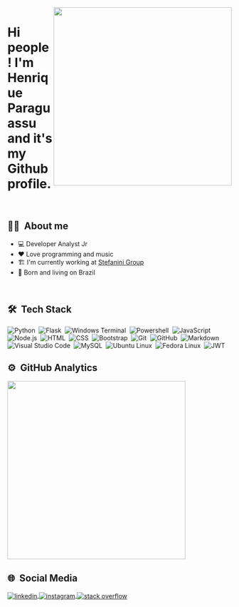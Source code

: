 <img align="right" height="400em" src="https://raw.githubusercontent.com/gist/henriqueparaguassu/1e5b4d6a332397425777f01d26abf606/raw/5257173180cd251c7d5b7a4a282b8fdb8f38c9ce/profilecard.svg"/>

<h1> Hi people! I'm Henrique Paraguassu and it's my Github profile.</h1>

<br>

## 🙋‍♂️ &nbsp;About me
- 💻 Developer Analyst Jr
- ❤️ Love programming and music
- 🏗 I'm currently working at [Stefanini Group](https://stefanini.com/)
- 🏡 Born and living on Brazil

<br>

## 🛠 &nbsp;Tech Stack

![Python](https://img.shields.io/badge/-Python-05122A?style=flat&logo=python)&nbsp;
![Flask](https://img.shields.io/badge/-Flask-05122A?style=flat&logo=flask)&nbsp;
![Windows Terminal](https://img.shields.io/badge/-Terminal-05122A?style=flat&logo=windowsterminal)&nbsp;
![Powershell](https://img.shields.io/badge/-PowerShell-05122A?style=flat&logo=powershell)&nbsp;
![JavaScript](https://img.shields.io/badge/-JavaScript-05122A?style=flat&logo=javascript)&nbsp;
![Node.js](https://img.shields.io/badge/-NodeJS-05122A?style=flat&logo=node.js)&nbsp;
![HTML](https://img.shields.io/badge/-HTML-05122A?style=flat&logo=HTML5)&nbsp;
![CSS](https://img.shields.io/badge/-CSS-05122A?style=flat&logo=CSS3&logoColor=1572B6)&nbsp;
![Bootstrap](https://img.shields.io/badge/-Bootstrap-05122A?style=flat&logo=bootstrap)&nbsp;
![Git](https://img.shields.io/badge/-Git-05122A?style=flat&logo=git)&nbsp;
![GitHub](https://img.shields.io/badge/-GitHub-05122A?style=flat&logo=github)&nbsp;
![Markdown](https://img.shields.io/badge/-Markdown-05122A?style=flat&logo=markdown)&nbsp;
![Visual Studio Code](https://img.shields.io/badge/-Visual%20Studio%20Code-05122A?style=flat&logo=visual-studio-code&logoColor=007ACC)&nbsp;
![MySQL](https://img.shields.io/badge/-MySQL-05122A?style=flat&logo=mysql)&nbsp;
![Ubuntu Linux](https://img.shields.io/badge/-Ubuntu%20Linux-05122A?style=flat&logo=ubuntu)&nbsp;
![Fedora Linux](https://img.shields.io/badge/-Fedora%20Linux-05122A?style=flat&logo=fedora)&nbsp;
![JWT](https://img.shields.io/badge/-JWT-05122A?style=flat&logo=jsonwebtokens)&nbsp;
  

## ⚙️ &nbsp;GitHub Analytics

<img width="400em" src="https://github-readme-stats.vercel.app/api/top-langs/?username=henriqueparaguassu&langs_count=6&layout=compact&theme=dracula"/>


## 🌐 &nbsp;Social Media

<a href="https://linkedin.com/in/henrique-paraguassu" target="_blank">
  <img align="center" src="https://img.shields.io/badge/-Henrique%20Paraguassu-05122A?style=flat&logo=linkedin" alt="linkedin"/>
</a>
<a href="https://instagram.com/henriqueparaguassu" target="_blank">
 <img align="center" src="https://img.shields.io/badge/-@henriqueparaguassu-05122A?style=flat&logo=instagram" alt="instagram"/>
</a>
<a href="https://pt.stackoverflow.com/users/172985/paraguassu" target="_blank">
 <img align="center" src="https://img.shields.io/badge/-Henrique%20Paraguassu-05122A?style=flat&logo=stackoverflow" alt="stack overflow"/>
</a>
